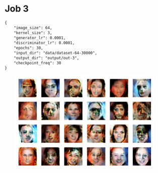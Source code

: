 
Job 3
=====


```
{
    "image_size": 64,
    "kernel_size": 3,
    "generator_lr": 0.0001,
    "discriminator_lr": 0.0001,
    "epochs": 30,
    "input_dir": "data/dataset-64-30000",
    "output_dir": "output/out-3",
    "checkpoint_freq": 30
}
```  
<p align="center">
    <img src="images/output3.png" height="300"/>
</p>